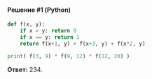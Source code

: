 #### Решение #1 (Python)
```python
def f(x, y):
	if x > y: return 0
	if x == y: return 1
	return f(x+1, y) + f(x+3, y) + f(x*2, y)

print( f(3, 9) * f(9, 12) * f(12, 20) )
```
**Ответ:** 234.
